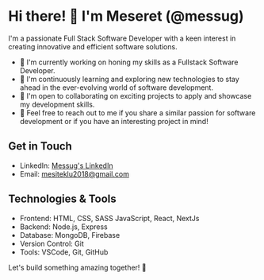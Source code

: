 # Hi there! 👋 I'm Meseret (@messug)

I'm a passionate Full Stack Software Developer with a keen interest in creating innovative and efficient software solutions.

- 🔭 I'm currently working on honing my skills as a Fullstack Software Developer.
- 🌱 I'm continuously learning and exploring new technologies to stay ahead in the ever-evolving world of software development.
- 👯 I'm open to collaborating on exciting projects to apply and showcase my development skills.
- 💬 Feel free to reach out to me if you share a similar passion for software development or if you have an interesting project in mind!

## Get in Touch
- LinkedIn: [Messug's LinkedIn](https://www.linkedin.com/in/meseret-gebrezgi-fsd739663229/)
- Email: [mesiteklu2018@gmail.com](mailto:messug@example.com)

## Technologies & Tools
- Frontend: HTML, CSS, SASS JavaScript, React, NextJs
- Backend: Node.js, Express
- Database: MongoDB, Firebase
- Version Control: Git
- Tools: VSCode, Git, GitHub

Let's build something amazing together! 🚀


<!---
messug/messug is a ✨ special ✨ repository because its `README.md` (this file) appears on your GitHub profile.
You can click the Preview link to take a look at your changes.
--->
